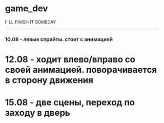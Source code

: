 # game_dev
I' LL FINISH IT SOMEDAY 
***
### 10.08 - левые спрайты. стоит с анимацией 
# 12.08 - ходит влево/вправо со своей анимацией. поворачивается в сторону движения
# 15.08 - две сцены, переход по заходу в дверь
